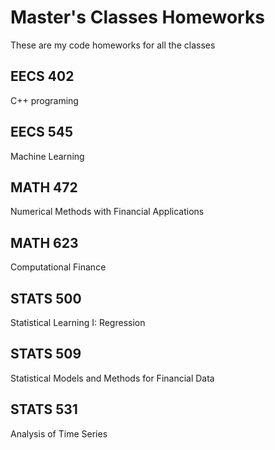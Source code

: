 # Master's Classes Homeworks

These are my code homeworks for all the classes

## EECS 402
C++ programing

## EECS 545
Machine Learning

## MATH 472
Numerical Methods with Financial Applications

## MATH 623
Computational Finance

## STATS 500
Statistical Learning I: Regression

## STATS 509
Statistical Models and Methods for Financial Data

## STATS 531
Analysis of Time Series
